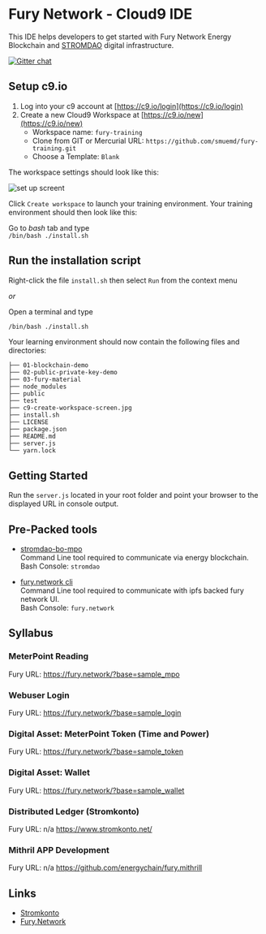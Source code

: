 # Fury Network - Cloud9 IDE
This IDE helps developers to get started with Fury Network Energy Blockchain and [STROMDAO](https://stromdao.de/) digital infrastructure.


[![Gitter chat](https://badges.gitter.im/gitterHQ/gitter.png)](https://gitter.im/stromdao/Lobby) 
  
## Setup c9.io

1. Log into your c9 account at [https://c9.io/login](https://c9.io/login)
2. Create a new Cloud9 Workspace at [https://c9.io/new](https://c9.io/new)
    - Workspace name: `fury-training`
    - Clone from GIT or Mercurial URL: `https://github.com/smuemd/fury-training.git`  
    - Choose a Template: `Blank`

The workspace settings should look like this:
 
![set up screent](https://raw.githubusercontent.com/smuemd/fury-training/master/c9-create-workspace-screen.jpg "Set up screen")


Click `Create workspace` to launch your training environment.
Your training environment should then look like this:

Go to *bash* tab and type  
`/bin/bash ./install.sh `

## Run the installation script

Right-click the file `install.sh` then select `Run` from the context menu

*or*

Open a terminal and type
```bash
/bin/bash ./install.sh
```

Your learning environment should now contain the following files and directories:

```
├── 01-blockchain-demo
├── 02-public-private-key-demo
├── 03-fury-material
├── node_modules
├── public
├── test
├── c9-create-workspace-screen.jpg
├── install.sh
├── LICENSE
├── package.json
├── README.md
├── server.js
└── yarn.lock

```
## Getting Started

Run the `server.js` located in your root folder and point your browser to the displayed URL in console output.


## Pre-Packed tools
 - [stromdao-bo-mpo](https://www.npmjs.com/package/stromdao-bo-mpo)  
Command Line tool required to communicate via energy blockchain.   
Bash Console: `stromdao`   

 - [fury.network cli](https://www.npmjs.com/package/fury.network)  
Command Line tool required to communicate with ipfs backed fury network UI.   
Bash Console: `fury.network`    

## Syllabus
### MeterPoint Reading
Fury URL: https://fury.network/?base=sample_mpo

### Webuser Login
Fury URL: https://fury.network/?base=sample_login

### Digital Asset: MeterPoint Token (Time and Power)
Fury URL: https://fury.network/?base=sample_token

### Digital Asset: Wallet
Fury URL: https://fury.network/?base=sample_wallet

### Distributed Ledger (Stromkonto)
Fury URL: n/a
https://www.stromkonto.net/

### Mithril APP Development
Fury URL: n/a
https://github.com/energychain/fury.mithrill



 
## Links
 - [Stromkonto](https://www.stromkonto.net)
 - [Fury.Network](https://fury.network)
 


